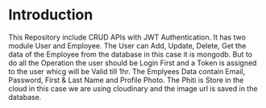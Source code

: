 # Introduction
This Repository include CRUD APIs with JWT Authentication.
It has two module User and Employee.
The User can Add, Update, Delete, Get the data of the Employee from the database in this case it is mongodb.
But to do all the Operation the user should be Login First and a Token is assigned to the user whicg will be Valid till 1hr.
The Emplyees Data contain Email, Password, First & Last Name and Profile Photo.
The Phiti is Store in the cloud in this case we are using cloudinary and the image url is saved in the database.

